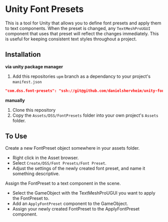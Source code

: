 # Unity Font Presets

This is a tool for Unity that allows you to define font presets and apply them to text components. When the preset is changed, any `TextMeshProUGUI` component that uses that preset will reflect the changes immediately. This is useful for keeping consistent text styles throughout a project.

## Installation

**via unity package manager**

1. Add this repositories `upm` branch as a dependancy to your project's `manifest.json`

```json
"com.dss.font-presets": "ssh://git@github.com/danielshervheim/unity-font-presets.git#upm"
```

**manually**

1. Clone this repository
2. Copy the `Assets/DSS/FontPresets` folder into your own project's `Assets` folder.

## To Use

Create a new FontPreset object somewhere in your assets folder.
- Right click in the Asset browser.
- Select `Create/DSS/Font Presets/Font Preset`.
- Adjust the settings of the newly created font preset, and name it something descriptive.

Assign the FontPreset to a text component in the scene.
- Select the GameObject with the TextMeshProUGUI you want to apply the FontPreset to.
- Add an `ApplyFontPreset` component to the GameObject.
- Assign your newly created FontPreset to the ApplyFontPreset component.
